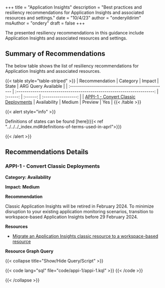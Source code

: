 +++
title = "Application Insights"
description = "Best practices and resiliency recommendations for Application Insights and associated resources and settings."
date = "10/4/23"
author = "onderyildirim"
msAuthor = "ondery"
draft = false
+++

The presented resiliency recommendations in this guidance include Application Insights and associated resources and settings.

## Summary of Recommendations

The below table shows the list of resiliency recommendations for Application Insights and associated resources.

{{< table style="table-striped" >}}
| Recommendation                                    |  Category                                                               |  Impact         |  State            | ARG Query Available |
| :------------------------------------------------ | :---------------------------------------------------------------------: | :------:        | :------:          | :-----------------: |
| [APPI-1 - Convert Classic Deployments](#appi-1---convert-classic-deployments) | Availability | Medium | Preview  |         Yes         |
{{< /table >}}

{{< alert style="info" >}}

Definitions of states can be found [here]({{< ref "../../../_index.md#definitions-of-terms-used-in-aprl">}})

{{< /alert >}}

## Recommendations Details

### APPI-1 - Convert Classic Deployments

**Category: Availability**

**Impact: Medium**

**Recommendation**

Classic Application Insights will be retired in February 2024. To minimize disruption to your existing application monitoring scenarios, transition to workspace-based Application Insights before 29 February 2024.

**Resources**

- [Migrate an Application Insights classic resource to a workspace-based resource](https://learn.microsoft.com/en-us/azure/azure-monitor/app/convert-classic-resource)

**Resource Graph Query**

{{< collapse title="Show/Hide Query/Script" >}}

{{< code lang="sql" file="code/appi-1/appi-1.kql" >}} {{< /code >}}

{{< /collapse >}}

<br><br>

